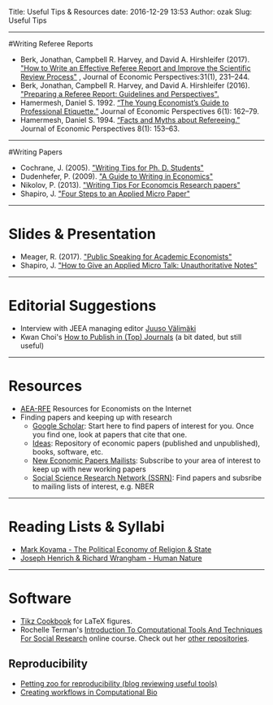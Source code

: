 Title: Useful Tips & Resources
date: 2016-12-29 13:53
Author: ozak
Slug: Useful Tips

---
#Writing Referee Reports

* Berk, Jonathan, Campbell R. Harvey, and David
A. Hirshleifer (2017). ["How to Write an Effective Referee Report
and Improve the Scientific Review Process"](http://pubs.aeaweb.org/doi/pdfplus/10.1257/jep.31.1.231) , Journal of Economic Perspectives:31(1), 231–244. 
* Berk, Jonathan, Campbell R. Harvey, and David
A. Hirshleifer (2016). ["Preparing a Referee Report: Guidelines and Perspectives".](https://ssrn.com/abstract=2547191)
* Hamermesh, Daniel S. 1992. [“The Young 
Economist’s Guide to Professional Etiquette.”](http://pubs.aeaweb.org/doi/pdfplus/10.1257/jep.6.1.169)
Journal of Economic Perspectives 6(1): 162–79.
* Hamermesh, Daniel S. 1994. [“Facts and Myths
about Refereeing.”](http://pubs.aeaweb.org/doi/pdfplus/10.1257/jep.8.1.153) Journal of Economic Perspectives
8(1): 153–63.

---
#Writing Papers
* Cochrane, J. (2005). ["Writing Tips for Ph. D. Students"](https://faculty.chicagobooth.edu/john.cochrane/research/papers/phd_paper_writing.pdf)
* Dudenhefer, P. (2009). ["A Guide to Writing in Economics"](http://lupus.econ.duke.edu/ecoteach/undergrad/manual.pdf)
* Nikolov, P. (2013). ["Writing Tips For Economcis Research papers"](http://www.people.fas.harvard.edu/~pnikolov/resources/writingtips.pdf)
* Shapiro, J. ["Four Steps to an Applied Micro Paper"](https://www.dropbox.com/s/h4b8xq18rk0yj72/foursteps.pdf?dl=0)

---
# Slides & Presentation
* Meager, R. (2017). ["Public Speaking for Academic Economists"](https://www.dropbox.com/s/vvzwjnjfa0yjqro/public_speaking_for_academic_economists.pdf?dl=0)
* Shapiro, J. ["How to Give an Applied Micro Talk: Unauthoritative Notes"](https://www.dropbox.com/s/yr7676cm7ekelbp/applied_micro_slides.pdf?dl=0)

---
# Editorial Suggestions
* Interview with JEEA managing editor [Juuso Välimäki](https://academic.oup.com/jeea/pages/ask_the_editor)
* Kwan Choi's [How to Publish in (Top) Journals](http://www3.nccu.edu.tw/~jthuang/publish.pdf) (a bit dated, but still useful)

---
# Resources
* [AEA-RFE](https://www.aeaweb.org/rfe/showCat.php?cat_id=13) Resources for Economists on the Internet
* Finding papers and keeping up with research
	* [Google Scholar](https://scholar.google.com/): Start here to find papers of interest for you. Once you find one, look at papers that cite that one.
	* [Ideas](https://ideas.repec.org/): Repository of economic papers (published and unpublished), books, software, etc.
	* [New Economic Papers Mailists](http://nep.repec.org/): Subscribe to your area of interest to keep up with new working papers
	* [Social Science Research Network (SSRN)](https://www.ssrn.com): Find papers and subsribe to mailing lists of interest, e.g. NBER

---
# Reading Lists & Syllabi
* [Mark Koyama - The Political Economy of Religion & State
](https://www.dropbox.com/s/m4ie9derh11e6cc/Economics%20of%20State%20and%20Religion.pdf?dl=0)
* [Joseph Henrich & Richard Wrangham - Human Nature](https://henrich.fas.harvard.edu/files/henrich/files/syllabus_human_nature_2018_final.pdf)

---
# Software
* [Tikz Cookbook](https://sites.google.com/site/kochiuyu/Tikz) for LaTeX figures.
* Rochelle Terman's [Introduction To Computational Tools And Techniques For Social Research](https://github.com/rochelleterman/PS239T) online course. Check out her [other repositories](https://github.com/rochelleterman?tab=repositories).

## Reproducibility
* [Petting zoo for reproducibility (blog reviewing useful tools)](https://www.natureindex.com/news-blog/a-petting-zoo-for-code-makes-studies-easier-to-reproduce?utm_source=Nature+Briefing&utm_campaign=6bc1c10612-briefing-dy-20190620&utm_medium=email&utm_term=0_c9dfd39373-6bc1c10612-43785633)
* [Creating workflows in Computational Bio](https://www.nature.com/articles/d41586-019-02619-z?utm_source=Nature+Briefing&utm_campaign=f791742ba3-briefing-dy-20190903&utm_medium=email&utm_term=0_c9dfd39373-f791742ba3-43785633)